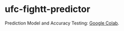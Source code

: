 # ufc-fightt-predictor

Prediction Model and Accuracy Testing: [Google Colab](https://colab.research.google.com/drive/17iKQNxBbhu-wyfHT3-4jyK4RL7kIiuQH?usp=sharing).